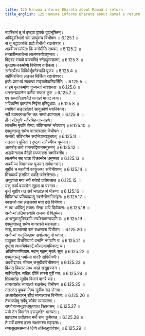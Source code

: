 ```yaml
---
title: 125 Hanuma informs Bharata about Ramaâ s return
title_english: 125 Hanuma informs Bharata about Ramaâ s return

---
```

<div class="audioEmbed"  caption="श्रीराम-हरिसीताराममूर्ति-घनपाठिभ्यां वचनम्" src="https://archive.org/download/Ramayana-recitation-Sriram-harisItArAmamUrti-Ghanapaati-v2/Kanda_6/Kanda_6_YK-125-Hanuma_informs_Bharata_about_Ramas_return.mp3"></div>

  
उपस्थितं तु तं दृष्ट्वा पुष्पकं पुष्पभूषितम्।  
अविदूरस्थितो रामं प्रत्युवाच विभीषणः ॥ 6.125.1 ॥   
स तु बद्धाञ्जलिः प्रह्वो विनीतो राक्षसेश्वरः।  
अब्रवीत्त्वरयोपेतः किं करोमीति राघवम् ॥ 6.125.2 ॥   
तमब्रवीन्महातेजा लक्ष्मणस्योपशृण्वतः।  
विमृश्य राघवो वाक्यमिदं स्नेहपुरस्कृतम् ॥ 6.125.3 ॥   
कृतप्रयत्नकर्माणो विभीषण वनौकसः।  
रत्नैरर्थैश्च विविधैर्भूषणैश्चापि पूजय ॥ 6.125.4 ॥   
सहैभिरजिता लङ्का निर्जिता राक्षसेश्वर।  
हृष्टैः प्राणभयं त्यक्त्वा सङ्ग्रामेष्वनिवर्तिभिः ॥ 6.125.5 ॥   
त इमे कृतकर्माणः पूज्यन्तां सर्ववानराः ॥ 6.125.6 ॥   
धनरत्नप्रदानेन कर्मैषां सफलं कुरु ॥ 6.125.7 ॥   
एव सम्मानिताश्चैते मानार्हा मानद त्वया।  
भविष्यन्ति कृतज्ञेन निर्वृता हरियूथपाः ॥ 6.125.8 ॥   
त्यागिनं सङ्ग्रहीतारं सानुक्रोशं यशस्विनम्।  
सर्वे त्वामवगच्छन्ति ततः सम्बोधयाम्यहम् ॥ 6.125.9 ॥   
हीनं रतिगुणैः सर्वैरभिहन्तारमाहवे।  
त्यजन्ति नृपतिं सैन्याः संविग्नास्तं नरेश्वरम् ॥ 6.125.10 ॥   
एवमुक्तस्तु रामेण वानरांस्तान् विभीषणः।  
रत्नार्थैः संविभागेन सर्वानेवाभ्यपूजयत् ॥ 6.125.11 ॥   
ततस्तान् पूजितान् दृष्ट्वा रत्नैरर्थैश्च यूथपान्।  
आरुरोह ततो रामस्तद्विमानमनुत्तमम् ॥ 6.125.12 ॥   
अङ्केनादाय वैदेहीं लज्जमानां यशस्विनीम्।  
लक्ष्मणेन सह भ्रात्रा विक्रान्तेन धनुष्मता ॥ 6.125.13 ॥   
अब्रवीच्च विमानस्थः पूजयन् सर्ववानरान्।  
सुग्रीवं च महावीर्यं काकुत्स्थः सविभीषणम् ॥ 6.125.14 ॥   
मित्रकार्यं कृतमिदं भवद्भिर्वानरोत्तमाः।  
अनुज्ञाता मया सर्वे यथेष्टं प्रतिगच्छत ॥ 6.125.15 ॥   
यत्तु कार्यं वयस्येन सुहृदा वा परन्तप।  
कृतं सुग्रीव तत् सर्वं भवताऽधर्म भीरुणा ॥ 6.125.16 ॥   
विष्किन्धां प्रतियाह्याशु स्वसैन्येनाभिसंवृतः ॥ 6.125.17 ॥   
स्वराज्ये वस लङ्कायां मया दत्ते विभीषण।  
न त्वां धर्षयितुं शक्ताः सेन्द्रा अपि दिवौकसः ॥ 6.125.18 ॥   
अयोध्यां प्रतियास्यामि राजधानीं पितुर्मम।  
अभ्यनुज्ञातुमिच्छामि सर्वांश्चामन्त्रयामि वः ॥ 6.125.19 ॥   
एवमुक्तास्तु रामेण वानरास्ते महाबलाः।  
ऊचुः प्राञ्जलयो रामं राक्षसश्च विभीषणः ॥ 6.125.20 ॥   
अयोध्यां गन्तुमिच्छामः सर्वान्नयतु नो भवान्।  
उद्युक्ता विचरिष्यामो वनानि नगराणि च ॥ 6.125.21 ॥   
दृष्ट्वा त्वामभिषेकार्द्रं कौसल्यामभिवाद्य च।  
अचिरेणागमिष्यामः स्वान् गृहान् नृपतेः सुत ॥ 6.125.22 ॥   
एवमुक्तस्तु धर्मात्मा वानरैः सविभीषणैः।  
अब्रवीद्राघवः श्रीमान् ससुग्रीवविभीषणान् ॥ 6.125.23 ॥   
प्रियात् प्रियतरं लब्धं यदहं ससुहृज्जनः।  
सर्वैर्भवद्भिः सहितः प्रीतिं लप्स्ये पुरीं गतः ॥ 6.125.24 ॥   
क्षिप्रमारोह सुग्रीव विमानं वानरै सह।  
त्वमध्यारोह सामात्यो राक्षसेन्द्र विभीषण ॥ 6.125.25 ॥   
ततस्तत् पुष्पकं दिव्यं सुग्रीवः सह सेनया।  
अध्यारोहत्त्वरन् शीघ्रं सामात्यश्च विभीषणः ॥ 6.125.26 ॥   
तेष्वारूढेषु सर्वेषु कौबेरं परमासनम्।  
राघवेणाभ्यनुज्ञातमुत्पपात विहायसम् ॥ 6.125.27 ॥   
ययौ तेन विमानेन हंसयुक्तेन भास्वता।  
प्रहृष्टश्च प्रतीतश्च बभौ रामः कुबेरवत् ॥ 6.125.28 ॥   
ते सर्वे वानरा हृष्टा राक्षसाश्च महाबलाः।  
यथासुखमसम्बाधं दिव्ये तस्मिन्नुपाविशन् ॥ 6.125.29 ॥   